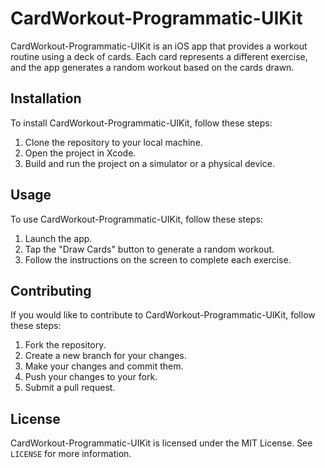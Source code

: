 # CardWorkout-Programmatic-UIKit

CardWorkout-Programmatic-UIKit is an iOS app that provides a workout routine using a deck of cards. Each card represents a different exercise, and the app generates a random workout based on the cards drawn.

## Installation

To install CardWorkout-Programmatic-UIKit, follow these steps:

1. Clone the repository to your local machine.
2. Open the project in Xcode.
3. Build and run the project on a simulator or a physical device.

## Usage

To use CardWorkout-Programmatic-UIKit, follow these steps:

1. Launch the app.
2. Tap the "Draw Cards" button to generate a random workout.
3. Follow the instructions on the screen to complete each exercise.

## Contributing

If you would like to contribute to CardWorkout-Programmatic-UIKit, follow these steps:

1. Fork the repository.
2. Create a new branch for your changes.
3. Make your changes and commit them.
4. Push your changes to your fork.
5. Submit a pull request.

## License

CardWorkout-Programmatic-UIKit is licensed under the MIT License. See `LICENSE` for more information.
